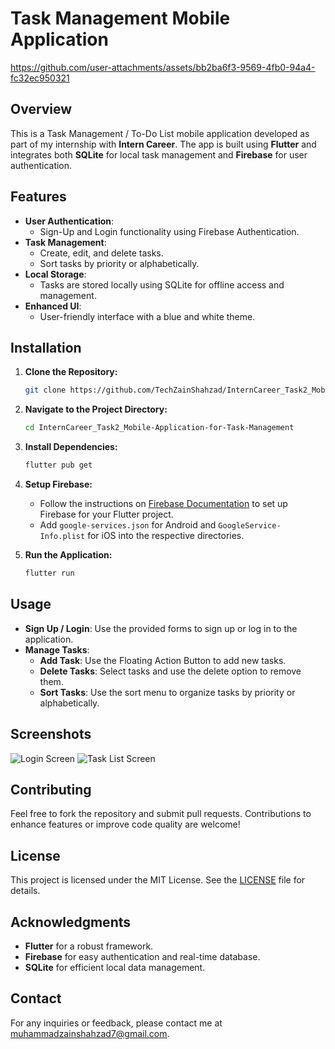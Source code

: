 # Task Management Mobile Application

https://github.com/user-attachments/assets/bb2ba6f3-9569-4fb0-94a4-fc32ec950321

## Overview

This is a Task Management / To-Do List mobile application developed as part of my internship with **Intern Career**. The app is built using **Flutter** and integrates both **SQLite** for local task management and **Firebase** for user authentication.

## Features

- **User Authentication**: 
  - Sign-Up and Login functionality using Firebase Authentication.
- **Task Management**:
  - Create, edit, and delete tasks.
  - Sort tasks by priority or alphabetically.
- **Local Storage**:
  - Tasks are stored locally using SQLite for offline access and management.
- **Enhanced UI**:
  - User-friendly interface with a blue and white theme.

## Installation

1. **Clone the Repository:**
   ```bash
   git clone https://github.com/TechZainShahzad/InternCareer_Task2_Mobile-Application-for-Task-Management.git
   ```

2. **Navigate to the Project Directory:**
   ```bash
   cd InternCareer_Task2_Mobile-Application-for-Task-Management
   ```

3. **Install Dependencies:**
   ```bash
   flutter pub get
   ```

4. **Setup Firebase:**
   - Follow the instructions on [Firebase Documentation](https://firebase.google.com/docs/flutter/setup) to set up Firebase for your Flutter project.
   - Add `google-services.json` for Android and `GoogleService-Info.plist` for iOS into the respective directories.

5. **Run the Application:**
   ```bash
   flutter run
   ```

## Usage

- **Sign Up / Login**: Use the provided forms to sign up or log in to the application.
- **Manage Tasks**:
  - **Add Task**: Use the Floating Action Button to add new tasks.
  - **Delete Tasks**: Select tasks and use the delete option to remove them.
  - **Sort Tasks**: Use the sort menu to organize tasks by priority or alphabetically.

## Screenshots

![Login Screen](path_to_screenshot_login.png)
![Task List Screen](path_to_screenshot_task_list.png)

## Contributing

Feel free to fork the repository and submit pull requests. Contributions to enhance features or improve code quality are welcome!

## License

This project is licensed under the MIT License. See the [LICENSE](LICENSE) file for details.

## Acknowledgments

- **Flutter** for a robust framework.
- **Firebase** for easy authentication and real-time database.
- **SQLite** for efficient local data management.

## Contact

For any inquiries or feedback, please contact me at [muhammadzainshahzad7@gmail.com](mailto:muhammadzainshahzad7@gmail.com).

